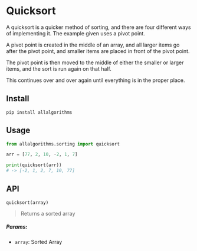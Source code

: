 # Quicksort

A quicksort is a quicker method of sorting, and there are four different ways of implementing it.  The example given uses a pivot point.

A pivot point is created in the middle of an array, and all larger items go after the pivot point, and smaller items are placed in front
of the pivot point.

The pivot point is then moved to the middle of either the smaller or larger items, and the sort is run again on that half.

This continues over and over again until everything is in the proper place.

## Install

```
pip install allalgorithms
```

## Usage

```py
from allalgorithms.sorting import quicksort

arr = [77, 2, 10, -2, 1, 7]

print(quicksort(arr))
# -> [-2, 1, 2, 7, 10, 77]
```

## API

```
quicksort(array)
```

> Returns a sorted array

##### Params:

- `array`: Sorted Array
